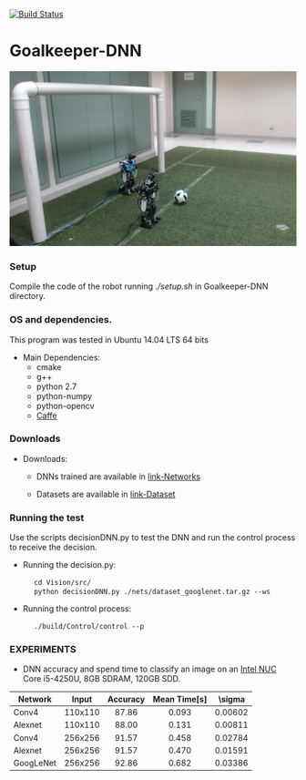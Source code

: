 [![Build Status](https://travis-ci.org/Isaac25silva/Goalkeeper-DNN.svg?branch=master)](https://travis-ci.org/Isaac25silva/Goalkeeper-DNN)

# Goalkeeper-DNN


[![Goalkeeper Robot](goalkeeper.jpg)](https://youtu.be/b3tebN9dwN8)

### Setup

Compile the code of the robot running *./setup.sh* in Goalkeeper-DNN directory.

### OS and dependencies.

This program was tested in Ubuntu 14.04 LTS 64 bits

* Main Dependencies:
    * cmake
    * g++
    * python 2.7 
    * python-numpy
    * python-opencv
    * [Caffe](https://github.com/NVIDIA/caffe) 

 
 
 ### Downloads
 
 * Downloads:
    * DNNs trained are available in [link-Networks](https://feiedu-my.sharepoint.com/personal/isaacjesus_fei_edu_br/_layouts/15/guestaccess.aspx?folderid=054e36743516745db8ab64e9c61b71467&authkey=ASlbVagsc7eXeiq4_do7w0w)
 
    * Datasets are available in [link-Dataset](https://feiedu-my.sharepoint.com/personal/isaacjesus_fei_edu_br/_layouts/15/guestaccess.aspx?folderid=0b9239488b2ab4025954c97835f9b22ba&authkey=AZH1KhME-IMzkzpiU2othmg)
    
 
 
  ### Running the test
  
 
 Use the scripts decisionDNN.py to test the DNN and run the control process to receive the decision.
 
 * Running the decision.py:
 
```shell
      cd Vision/src/
      python decisionDNN.py ./nets/dataset_googlenet.tar.gz --ws
```
 
 * Running the control process:
 
```shell
      ./build/Control/control --p
```

  ### EXPERIMENTS
  
  * DNN accuracy and spend time to classify an image on an [Intel NUC]( http://www.intel.com/content/www/us/en/nuc/overview.html) Core i5-4250U, 8GB SDRAM, 120GB SDD.

Network      | Input     | Accuracy | Mean Time[s]  | \sigma  |
-------------|:---------:|:--------:|:-------------:|:-------:|
Conv4        | 110x110   | 87.86    | 0.093         | 0.00602    
Alexnet      | 110x110   | 88.00    | 0.131         | 0.00811    
Conv4        | 256x256   | 91.57    | 0.458         | 0.02784    
Alexnet      | 256x256   | 91.57    | 0.470         | 0.01591    
GoogLeNet    | 256x256   | 92.86    | 0.682         | 0.03386    

